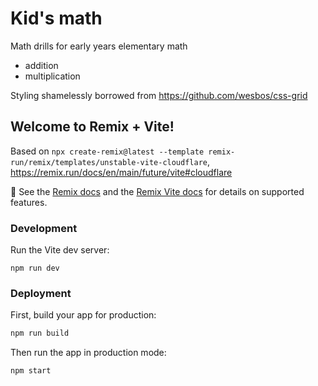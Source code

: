 # Kid's math

Math drills for early years elementary math

-   addition
-   multiplication

Styling shamelessly borrowed from https://github.com/wesbos/css-grid

## Welcome to Remix + Vite!

Based on `npx create-remix@latest --template remix-run/remix/templates/unstable-vite-cloudflare`, https://remix.run/docs/en/main/future/vite#cloudflare

📖 See the [Remix docs](https://remix.run/docs) and the [Remix Vite docs](https://remix.run/docs/en/main/future/vite) for details on supported features.

### Development

Run the Vite dev server:

```shellscript
npm run dev
```

### Deployment

First, build your app for production:

```sh
npm run build
```

Then run the app in production mode:

```sh
npm start
```

